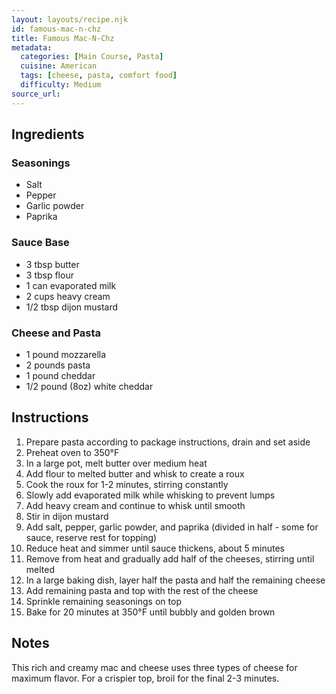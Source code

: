```yaml
---
layout: layouts/recipe.njk
id: famous-mac-n-chz
title: Famous Mac-N-Chz
metadata:
  categories: [Main Course, Pasta]
  cuisine: American
  tags: [cheese, pasta, comfort food]
  difficulty: Medium
source_url: 
---
```




## Ingredients

### Seasonings
- Salt
- Pepper
- Garlic powder
- Paprika

### Sauce Base
- 3 tbsp butter
- 3 tbsp flour
- 1 can evaporated milk
- 2 cups heavy cream
- 1/2 tbsp dijon mustard

### Cheese and Pasta
- 1 pound mozzarella
- 2 pounds pasta
- 1 pound cheddar
- 1/2 pound (8oz) white cheddar

## Instructions

1. Prepare pasta according to package instructions, drain and set aside
2. Preheat oven to 350°F
3. In a large pot, melt butter over medium heat
4. Add flour to melted butter and whisk to create a roux
5. Cook the roux for 1-2 minutes, stirring constantly
6. Slowly add evaporated milk while whisking to prevent lumps
7. Add heavy cream and continue to whisk until smooth
8. Stir in dijon mustard
9. Add salt, pepper, garlic powder, and paprika (divided in half - some for sauce, reserve rest for topping)
10. Reduce heat and simmer until sauce thickens, about 5 minutes
11. Remove from heat and gradually add half of the cheeses, stirring until melted
12. In a large baking dish, layer half the pasta and half the remaining cheese
13. Add remaining pasta and top with the rest of the cheese
14. Sprinkle remaining seasonings on top
15. Bake for 20 minutes at 350°F until bubbly and golden brown

## Notes
This rich and creamy mac and cheese uses three types of cheese for maximum flavor. For a crispier top, broil for the final 2-3 minutes.